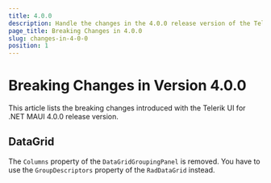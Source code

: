 ```yaml
---
title: 4.0.0
description: Handle the changes in the 4.0.0 release version of the Telerik UI for .NET MAUI components.
page_title: Breaking Changes in 4.0.0
slug: changes-in-4-0-0
position: 1
---
```


# Breaking Changes in Version 4.0.0

This article lists the breaking changes introduced with the Telerik UI for .NET MAUI 4.0.0 release version.

## DataGrid

The `Columns` property of the `DataGridGroupingPanel` is removed. You have to use the `GroupDescriptors` property of the `RadDataGrid` instead.